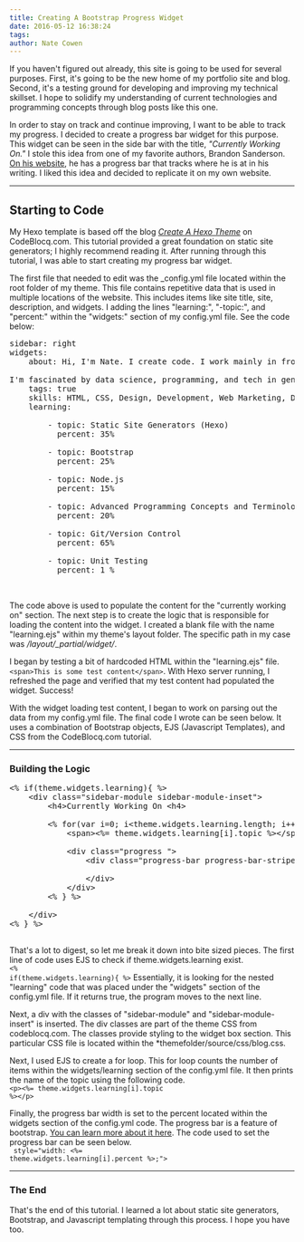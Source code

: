 ```yaml
---
title: Creating A Bootstrap Progress Widget
date: 2016-05-12 16:38:24
tags: 
author: Nate Cowen
---
```

If you haven't figured out already, this site is going to be used for several purposes. First, it's going to be the new home of my portfolio site and blog. Second, it's a testing ground for developing and improving my technical skillset. I hope to solidify my understanding of current technologies and programming concepts through blog posts like this one.

In order to stay on track and continue improving, I want to be able to track my progress. I decided to create a progress bar widget for this purpose. This widget can be seen in the side bar with the title, *"Currently Working On."*  <!-- more -->I stole this idea from one of my favorite authors, Brandon Sanderson. [On his website](http://brandonsanderson.com/), he has a progress bar that tracks where he is at in his writing. I liked this idea and decided to replicate it on my own website.

---
## Starting to Code


My Hexo template is based off the blog [*Create A Hexo Theme*](http://www.codeblocq.com/2016/03/Create-an-Hexo-Theme-Part-1-Index/) on CodeBlocq.com. This tutorial provided a great foundation on static site generators; I highly recommend reading it. After running through this tutorial, I was able to start creating my progress bar widget. 

The first file that needed to edit was the _config.yml file located within the root folder of my theme. This file contains repetitive data that is used in multiple locations of the website. This includes items like site title, site, description, and widgets.  I adding the lines "learning:", "-topic:", and "percent:" within the "widgets:" section of my config.yml file. See the code below: 
<pre>
sidebar: right
widgets:
    about: Hi, I'm Nate. I create code. I work mainly in front-end, but I'm developing my full-stack skillset. <br/><br/>I'm fascinated by data science, programming, and tech in general.
    tags: true
    skills: HTML, CSS, Design, Development, Web Marketing, Digital Concept Creation, Junior Level Programming (C#, VBA, PHP, AS3)
    learning: 
    
        - topic: Static Site Generators (Hexo)
          percent: 35%
        
        - topic: Bootstrap
          percent: 25%
          
        - topic: Node.js
          percent: 15%
          
        - topic: Advanced Programming Concepts and Terminology
          percent: 20%
          
        - topic: Git/Version Control
          percent: 65%
          
        - topic: Unit Testing
          percent: 1 %  
          

</pre>

The code above is used to populate the content for the "currently working on" section. The next step is to create the logic that is responsible for loading the content into the widget. I created a blank file with the name "learning.ejs" within my theme's layout folder. The specific path in my case was */layout/_partial/widget/*.

I began by testing a bit of hardcoded HTML within the "learning.ejs" file. <code>&lt;span&gt;This is some test content&lt;/span&gt;</code>. With Hexo server running, I refreshed the page and verified that my test content had populated the widget. Success! 

With the widget loading test content, I began to work on parsing out the data from my config.yml file. The final code I wrote can be seen below. It uses a combination of Bootstrap objects, EJS (Javascript Templates), and CSS from the CodeBlocq.com tutorial.

---
### Building the Logic

<pre>
&lt;% if(theme.widgets.learning){ %&gt;
    &lt;div class="sidebar-module sidebar-module-inset"&gt;
        &lt;h4&gt;Currently Working On &lt;h4&gt;
            
        &lt;% for(var i=0; i&lt;theme.widgets.learning.length; i++) { %&gt;
            &lt;span&gt;&lt;%= theme.widgets.learning[i].topic %&gt;&lt;/span&gt;
        
       		&lt;div class="progress "&gt;
  				&lt;div class="progress-bar progress-bar-striped" role="progressbar" aria-valuenow="60" aria-valuemin="0" aria-valuemax="100" style="width: &lt;%= theme.widgets.learning[i].percent %&gt;;"&gt;

  				&lt;/div&gt;
			&lt;/div&gt;
    	&lt;% } %>
        
    &lt;/div&gt;
&lt;% } %&gt;

</pre>

That's a lot to digest, so let me break it down into bite sized pieces. The first line of code uses EJS to check if theme.widgets.learning exist.<br/> <code>&lt;% if(theme.widgets.learning){ %&gt;</code>  Essentially, it is looking for the nested "learning" code that was placed under the "widgets" section of the config.yml file. If it returns true, the program moves to the next line. 

Next, a div with the classes of "sidebar-module" and "sidebar-module-insert" is inserted. The div classes are part of the theme CSS from codeblocq.com. The classes provide styling to the widget box section. This particular CSS file is located within the *themefolder/source/css/blog.css.

Next, I used EJS to create a for loop. This for loop counts the number of items within the widgets/learning section of the config.yml file. It then prints the name of the topic using the following code. <br/> <code>&lt;p&gt;&lt;%= theme.widgets.learning[i].topic %&gt;&lt;/p&gt;</code>

Finally, the progress bar width is set to the percent located within the widgets section of the config.yml code. The progress bar is a feature of bootstrap. [You can learn more about it here](http://getbootstrap.com/components/#progress). The code used to set the progress bar can be seen below. <br/> <code> style="width: &lt;%= theme.widgets.learning[i].percent %&gt;;"&gt;</code> 

---
### The End
That's the end of this tutorial. I learned a lot about static site generators, Bootstrap, and Javascript templating through this process. I hope you have too. 